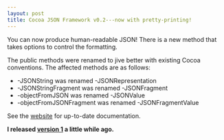 ```yaml
---
layout: post
title: Cocoa JSON Framework v0.2---now with pretty-printing!
---
```


You can now produce human-readable JSON! There is a new method that takes options to control the formatting.

The public methods were renamed to jive better with existing Cocoa conventions. The affected methods are as follows:

<ul>
    <li>-JSONString             was renamed -JSONRepresentation</li>
    <li>-JSONStringFragment     was renamed -JSONFragment</li>
    <li>-objectFromJSON         was renamed -JSONValue</li>
    <li>-objectFromJSONFragment was renamed -JSONFragmentValue</li>
</ul>

See the <a href="http://code.brautaset.org/JSON/">website</a> for up-to-date documentation.

<strong>I released <a href="http://skuggdev.wordpress.com/2007/10/17/cocoa-json-framework-v1/">version 1</a> a little while ago.</strong>

